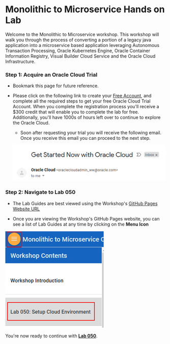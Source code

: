# Monolithic to Microservice Hands on Lab

Welcome to the Monolithic to Microservice workshop. This workshop will walk you through the process of converting a portion of a legacy java application into a microservice based application leveraging Autonomous Transaction Processing, Oracle Kubernetes Engine, Oracle Container Information Registry, Visual Builder Cloud Service and the Oracle Cloud Infrastructure.

### **Step 1**: Acquire an Oracle Cloud Trial

- Bookmark this page for future reference.

- Please click on the following link to create your <a href="https://myservices.us.oraclecloud.com/mycloud/signup?language=en&sourceType=:ow:lp:2t::RC_NAMK190201P00051:Monolith2MicroHOL&intcmp=:ow:lp:2t::RC_NAMK190201P00051:Monolith2MicroHOL" target="_trial_">Free Account</a>, and complete all the required steps to get your free Oracle Cloud Trial Account. When you complete the registration process you'll receive a $300 credit that will enable you to complete the lab for free.  Additionally, you'll have 1000s of hours left over to continue to explore the Oracle Cloud.

  - Soon after requesting your trial you will receive the following email. Once you receive this email you can proceed to the next step.

  ![](images/getstartednow.png)

### **Step 2**: Navigate to Lab 050

  - The Lab Guides are best viewed using the Workshop's [GitHub Pages Website URL](https://oracle.github.io/learning-library/workshops/monolithic-to-microservice/lab-guides/)

  - Once you are viewing the Workshop's GitHub Pages website, you can see a list of Lab Guides at any time by clicking on the **Menu Icon**

  ![](images/Intro-61643a34.png)

You're now ready to continue with [**Lab 050**](LabGuide050.md).
